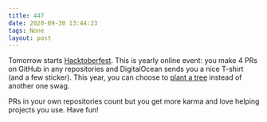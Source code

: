 ```yaml
---
title: 447
date: 2020-09-30 13:44:23
tags: None
layout: post
---
```


Tomorrow starts [Hacktoberfest](https://hacktoberfest.digitalocean.com/). This is yearly online event: you make 4 PRs on GitHub in any repositories and DigitalOcean sends you a nice T-shirt (and a few sticker). This year, you can choose to [plant a tree](https://tree-nation.com/profile/digitalocean) instead of another one swag.

PRs in your own repositories count but you get more karma and love helping projects you use. Have fun!
